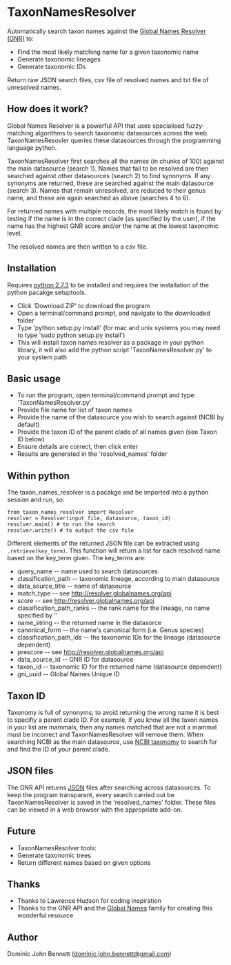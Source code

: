 # TaxonNamesResolver
Automatically search taxon names against the [Global Names Resolver (GNR)](resolver.globalnames.org) to:
* Find the most likely matching name for a given taxonomic name
* Generate taxonomic lineages
* Generate taxonomic IDs

Return raw JSON search files, csv file of resolved names and txt file of unresolved names.

## How does it work?
Global Names Resolver is a powerful API that uses specialised fuzzy-matching algorithms to search taxonomic datasources across the web. TaxonNamesResovler queries these datasources through the programming language python.

TaxonNamesResolver first searches all the names (in chunks of 100) against the main datasource (search 1). Names that fail to be resolved are then searched against other datasources (search 2) to find synonyms. If any synonyms are returned, these are searched against the main datasource (search 3). Names that remain unresolved, are reduced to their genus name, and these are again searched as above (searches 4 to 6).

For returned names with multiple records, the most likely match is found by testing if the name is in the correct clade (as specified by the user), if the name has the highest GNR score and/or the name at the lowest taxonomic level.

The resolved names are then written to a csv file.

## Installation
Requires [python 2.7.3](https://wiki.python.org/moin/BeginnersGuide/Download) to be installed and requires the installation of the python pacakge setuptools.
* Click 'Download ZIP' to download the program
* Open a terminal/command prompt, and navigate to the downloaded folder
* Type 'python setup.py install' (for mac and unix systems you may need to type 'sudo python setup.py install')
* This will install taxon names resolver as a package in your python library, it will also add the python script 'TaxonNamesResolver.py' to your system path

## Basic usage
* To run the program, open terminal/command prompt and type: 'TaxonNamesResolver.py'
 * Provide file name for list of taxon names
 * Provide the name of the datasource you wish to search against (NCBI by default)
 * Provide the taxon ID of the parent clade of all names given (see Taxon ID below)
 * Ensure details are correct, then click enter
* Results are generated in the 'resolved_names' folder

## Within python
The taxon_names_resolver is a pacakge and be imported into a python session and run, so:
```{python}
from taxon_names_resolver import Resolver
resolver = Resolver(input_file, datasource, taxon_id)
resolver.main() # to run the search
resolver.write() # to output the csv file
```
Different elements of the returned JSON file can be extracted using `.retrieve(key_term)`. This function will return a list for each resolved name based on the key_term given. The key_terms are:
* query_name -- name used to search datasources
* classification_path -- taxonomic lineage, according to main datasource
* data_source_title -- name of datasource
* match_type -- see http://resolver.globalnames.org/api
* score -- see http://resolver.globalnames.org/api
* classification_path_ranks -- the rank name for the lineage, no name specified by ''
* name_string -- the returned name in the datasorce
* canonical_form -- the name's canonical form (i.e. Genus species)
* classification_path_ids -- the taxonomic IDs for the lineage (datasource dependent)
* prescore -- see http://resolver.globalnames.org/api
* data_source_id -- GNR ID for datasource
* taxon_id -- taxonomic ID for the returned name (datasource dependent)
* gni_uuid -- Global Names Unique ID

## Taxon ID
Taxonomy is full of synonyms; to avoid returning the wrong name it is best to specifiy a parent clade ID. For example, if you know all the taxon names in your list are mammals, then any names matched that are not a mammal must be incorrect and TaxonNamesResolver will remove them. When searching NCBI as the main datasource, use [NCBI taxonomy](http://www.ncbi.nlm.nih.gov/taxonomy) to search for and find the ID of your parent clade.

## JSON files
The GNR API returns [JSON](http://en.wikipedia.org/wiki/JSON) files after searching across datasources. To keep the program transparent, every search carried out be TaxonNamesResolver is saved in the 'resolved_names' folder. These files can be viewed in a web browser with the appropriate add-on.

## Future
* TaxonNamesResolver tools:
 * Generate taxonomic trees
 * Return different names based on given options

## Thanks
* Thanks to Lawrence Hudson for coding inspiration
* Thanks to the GNR API and the [Global Names](http://www.globalnames.org/) family for creating this wonderful resource

## Author
Dominic John Bennett (dominic.john.bennett@gmail.com)